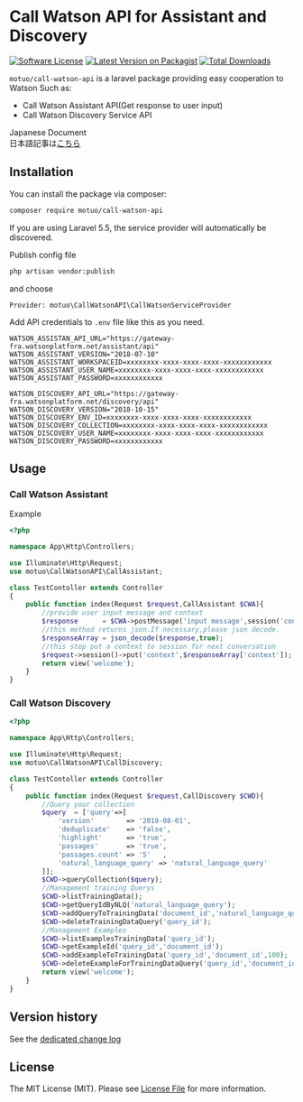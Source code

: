 # Call Watson API for Assistant and Discovery

[![Software License](https://img.shields.io/badge/license-MIT-brightgreen.svg?style=flat-square)](LICENSE.md)
[![Latest Version on Packagist](https://img.shields.io/packagist/v/motuo/call-watson-api.svg?style=flat-square)](https://packagist.org/packages/motuo/call-watson-api)
[![Total Downloads](https://img.shields.io/packagist/dt/motuo/call-watson-api.svg?style=flat-square)](https://packagist.org/packages/motuo/call-watson-api)

`motuo/call-watson-api` is a laravel package providing easy cooperation to Watson
Such as:

- Call Watson Assistant API(Get response to user input)
- Call Watson Discovery Service API

Japanese Document  
日本語記事は[こちら](https://qiita.com/motuo/items/27b7f50fba64c1dd149f)

## Installation

You can install the package via composer:

``` bash
composer require motuo/call-watson-api
```

If you are using Laravel 5.5, the service provider will automatically be discovered. 

Publish config file

```bash
php artisan vendor:publish
```
and choose

```
Provider: motuo\CallWatsonAPI\CallWatsonServiceProvider
```

Add API credentials to `.env` file like this as you need.

```env
WATSON_ASSISTAN_API_URL="https://gateway-fra.watsonplatform.net/assistant/api"
WATSON_ASSISTANT_VERSION="2018-07-10"
WATSON_ASSISTANT_WORKSPACEID=xxxxxxxx-xxxx-xxxx-xxxx-xxxxxxxxxxxx
WATSON_ASSISTANT_USER_NAME=xxxxxxxx-xxxx-xxxx-xxxx-xxxxxxxxxxxx
WATSON_ASSISTANT_PASSWORD=xxxxxxxxxxxx

WATSON_DISCOVERY_API_URL="https://gateway-fra.watsonplatform.net/discovery/api"
WATSON_DISCOVERY_VERSION="2018-10-15"
WATSON_DISCOVERY_ENV_ID=xxxxxxxx-xxxx-xxxx-xxxx-xxxxxxxxxxxx
WATSON_DISCOVERY_COLLECTION=xxxxxxxx-xxxx-xxxx-xxxx-xxxxxxxxxxxx
WATSON_DISCOVERY_USER_NAME=xxxxxxxx-xxxx-xxxx-xxxx-xxxxxxxxxxxx
WATSON_DISCOVERY_PASSWORD=xxxxxxxxxxxx
```

## Usage

### Call Watson Assistant
Example

```php
<?php

namespace App\Http\Controllers;

use Illuminate\Http\Request;
use motuo\CallWatsonAPI\CallAssistant;

class TestContoller extends Controller
{
    public function index(Request $request,CallAssistant $CWA){
        //provide user input message and context
        $response      = $CWA->postMessage('input message',session('context')?session('context'):[]);
        //this method returns json.If necessary,please json decode.
        $responseArray = json_decode($response,true);
        //this step put a context to session for next conversation
        $request->session()->put('context',$responseArray['context']);
        return view('welcome');
    }
}
```

### Call Watson Discovery
```php
<?php

namespace App\Http\Controllers;

use Illuminate\Http\Request;
use motuo\CallWatsonAPI\CallDiscovery;

class TestContoller extends Controller
{
    public function index(Request $request,CallDiscovery $CWD){
        //Query your collection
        $query  = ['query'=>[
            'version'        => '2018-08-01',
            'deduplicate'    => 'false',
            'highlight'      => 'true',
            'passages'       => 'true',
            'passages.count' => '5'   ,
            'natural_language_query' => 'natural_language_query'
        ]];
        $CWD->queryCollection($query);
        //Management training Querys
        $CWD->listTrainingData();
        $CWD->getQueryIdByNLQ('natural_language_query');
        $CWD->addQueryToTrainingData('document_id','natural_language_query',100);
        $CWD->deleteTrainingDataQuery('query_id');
        //Management Examples
        $CWD->listExamplesTrainingData('query_id');
        $CWD->getExampleId('query_id','document_id');
        $CWD->addExampleToTrainingData('query_id','document_id',100);
        $CWD->deleteExampleForTrainingDataQuery('query_id','document_id');
        return view('welcome');
    }
}
```

## Version history

See the [dedicated change log](CHANGELOG.md)

## License

The MIT License (MIT). Please see [License File](LICENSE) for more information.
